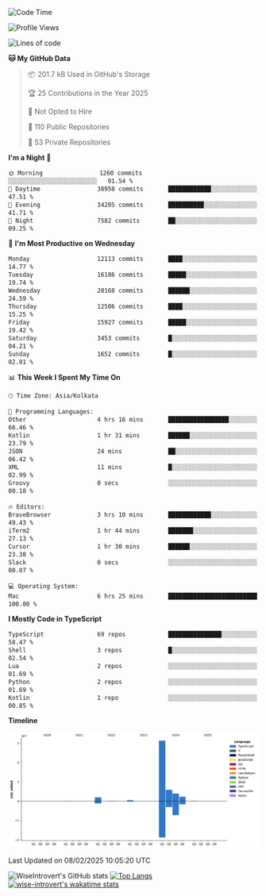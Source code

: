 <!--START_SECTION:waka-->
![Code Time](http://img.shields.io/badge/Code%20Time-2%2C196%20hrs%2034%20mins-blue)

![Profile Views](http://img.shields.io/badge/Profile%20Views-0-blue)

![Lines of code](https://img.shields.io/badge/From%20Hello%20World%20I%27ve%20Written-46.4%20million%20lines%20of%20code-blue)

**🐱 My GitHub Data** 

> 📦 201.7 kB Used in GitHub's Storage 
 > 
> 🏆 25 Contributions in the Year 2025
 > 
> 🚫 Not Opted to Hire
 > 
> 📜 110 Public Repositories 
 > 
> 🔑 53 Private Repositories 
 > 
**I'm a Night 🦉** 

```text
🌞 Morning                1260 commits        ░░░░░░░░░░░░░░░░░░░░░░░░░   01.54 % 
🌆 Daytime                38958 commits       ████████████░░░░░░░░░░░░░   47.51 % 
🌃 Evening                34205 commits       ██████████░░░░░░░░░░░░░░░   41.71 % 
🌙 Night                  7582 commits        ██░░░░░░░░░░░░░░░░░░░░░░░   09.25 % 
```
📅 **I'm Most Productive on Wednesday** 

```text
Monday                   12113 commits       ████░░░░░░░░░░░░░░░░░░░░░   14.77 % 
Tuesday                  16186 commits       █████░░░░░░░░░░░░░░░░░░░░   19.74 % 
Wednesday                20168 commits       ██████░░░░░░░░░░░░░░░░░░░   24.59 % 
Thursday                 12506 commits       ████░░░░░░░░░░░░░░░░░░░░░   15.25 % 
Friday                   15927 commits       █████░░░░░░░░░░░░░░░░░░░░   19.42 % 
Saturday                 3453 commits        █░░░░░░░░░░░░░░░░░░░░░░░░   04.21 % 
Sunday                   1652 commits        █░░░░░░░░░░░░░░░░░░░░░░░░   02.01 % 
```


📊 **This Week I Spent My Time On** 

```text
🕑︎ Time Zone: Asia/Kolkata

💬 Programming Languages: 
Other                    4 hrs 16 mins       █████████████████░░░░░░░░   66.46 % 
Kotlin                   1 hr 31 mins        ██████░░░░░░░░░░░░░░░░░░░   23.79 % 
JSON                     24 mins             ██░░░░░░░░░░░░░░░░░░░░░░░   06.42 % 
XML                      11 mins             █░░░░░░░░░░░░░░░░░░░░░░░░   02.99 % 
Groovy                   0 secs              ░░░░░░░░░░░░░░░░░░░░░░░░░   00.18 % 

🔥 Editors: 
BraveBrowser             3 hrs 10 mins       ████████████░░░░░░░░░░░░░   49.43 % 
iTerm2                   1 hr 44 mins        ███████░░░░░░░░░░░░░░░░░░   27.13 % 
Cursor                   1 hr 30 mins        ██████░░░░░░░░░░░░░░░░░░░   23.38 % 
Slack                    0 secs              ░░░░░░░░░░░░░░░░░░░░░░░░░   00.07 % 

💻 Operating System: 
Mac                      6 hrs 25 mins       █████████████████████████   100.00 % 
```

**I Mostly Code in TypeScript** 

```text
TypeScript               69 repos            ███████████████░░░░░░░░░░   58.47 % 
Shell                    3 repos             █░░░░░░░░░░░░░░░░░░░░░░░░   02.54 % 
Lua                      2 repos             ░░░░░░░░░░░░░░░░░░░░░░░░░   01.69 % 
Python                   2 repos             ░░░░░░░░░░░░░░░░░░░░░░░░░   01.69 % 
Kotlin                   1 repo              ░░░░░░░░░░░░░░░░░░░░░░░░░   00.85 % 
```



**Timeline**

![Lines of Code chart](https://raw.githubusercontent.com/wise-introvert/wise-introvert/master/assets/bar_graph.png)


 Last Updated on 08/02/2025 10:05:20 UTC
<!--END_SECTION:waka-->

![WiseIntrovert's GitHub stats](https://github-readme-stats.vercel.app/api?username=wise-introvert&count_private=true&show_icons=true)
[![Top Langs](https://github-readme-stats.vercel.app/api/top-langs/?username=wise-introvert&langs_count=10)](https://github.com/anuraghazra/github-readme-stats)
[![wise-introvert's wakatime stats](https://github-readme-stats.vercel.app/api/wakatime?username=wiseintrovert)](https://github.com/anuraghazra/github-readme-stats)
